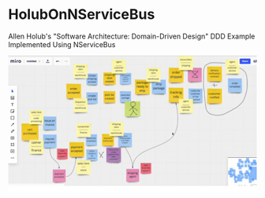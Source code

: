 # HolubOnNServiceBus
Allen Holub's "Software Architecture: Domain-Driven Design" DDD Example Implemented Using NServiceBus

![Event Storming](/docs/map.png)
